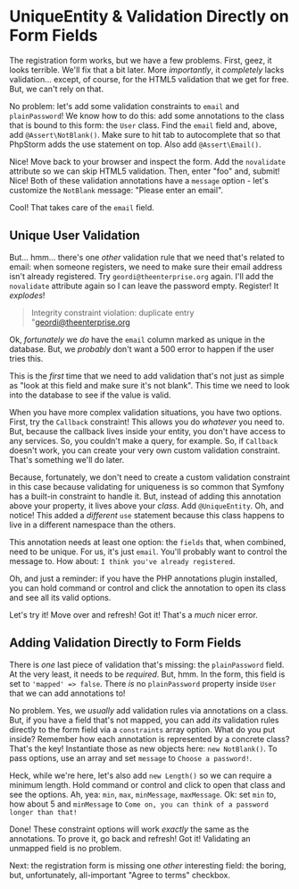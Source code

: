 # UniqueEntity & Validation Directly on Form Fields

The registration form works, but we have a few problems. First, geez, it looks
terrible. We'll fix that a bit later. More *importantly*, it *completely* lacks
validation... except, of course, for the HTML5 validation that we get for free. But,
we can't rely on that.

No problem: let's add some validation constraints to `email` and `plainPassword`!
We know how to do this: add some annotations to the class that is bound to this
form: the `User` class. Find the `email` field and, above, add  `@Assert\NotBlank()`.
Make sure to hit tab to autocomplete that so that PhpStorm adds the use statement
on top. Also add `@Assert\Email()`.

Nice! Move back to your browser and inspect the form. Add the `novalidate` attribute
so we can skip HTML5 validation. Then, enter "foo" and, submit! Nice! Both of these
validation annotations have a `message` option - let's customize the `NotBlank`
message: "Please enter an email".

Cool! That takes care of the `email` field.

## Unique User Validation

But... hmm... there's one *other* validation rule that we need that's related to
email: when someone registers, we need to make sure their email address isn't already
registered. Try `geordi@theenterprise.org` again. I'll add the `novalidate` attribute
again so I can leave the password empty. Register! It *explodes*!

> Integrity constraint violation: duplicate entry "geordi@theenterprise.org

Ok, *fortunately* we *do* have the `email` column marked as unique in the database.
But, we *probably* don't want a 500 error to happen if the user tries this.

This is the *first* time that we need to add validation that's not just as simple
as "look at this field and make sure it's not blank". This time we need to look
into the database to see if the value is valid.

When you have more complex validation situations, you have two options. First, try
the `Callback` constraint! This allows you do *whatever* you need to. But, because
the callback lives inside your entity, you don't have access to any services. So,
you couldn't make a query, for example. So, if `Callback` doesn't work, you can
create your very own custom validation constraint. That's something we'll do later.

Because, fortunately, we don't need to create a custom validation constraint in this
case because validating for uniqueness is so common that Symfony has a built-in
constraint to handle it. But, instead of adding this annotation above your property,
it lives above your *class*. Add `@UniqueEntity`. Oh, and notice! This added a
*different* `use` statement because this class happens to live in a different namespace
than the others.

This annotation needs at least one option: the `fields` that, when combined, need
to be unique. For us, it's just `email`. You'll probably want to control the message
to. How about: `I think you've already registered`.

Oh, and just a reminder: if you have the PHP annotations plugin installed, you can
hold command or control and click the annotation to open its class and see all its
valid options.

Let's try it! Move over and refresh! Got it! That's a *much* nicer error.

## Adding Validation Directly to Form Fields

There is *one* last piece of validation that's missing: the `plainPassword` field. At
the very least, it needs to be *required*. But, hmm. In the form, this field is
set to `'mapped' => false`. There *is* no `plainPassword` property inside `User`
that we can add annotations to!

No problem. Yes, we *usually* add validation rules via annotations on a class. But,
if you have a field that's not mapped, you can add *its* validation rules directly
to the form field via a `constraints` array option. What do you put inside? Remember
how each annotation is represented by a concrete class? That's the key! Instantiate
those as new objects here: `new NotBlank()`. To pass options, use an array and set
`message` to `Choose a password!`.

Heck, while we're here, let's also add `new Length()` so we can require a minimum
length. Hold command or control and click to open that class and see the options.
Ah, yea: `min`, `max`, `minMessage`, `maxMessage`. Ok: set `min` to, how about 5
and `minMessage` to `Come on, you can think of a password longer than that!`

Done! These constraint options will work *exactly* the same as the annotations.
To prove it, go back and refresh! Got it! Validating an unmapped field is no problem.

Next: the registration form is missing one *other* interesting field: the boring,
but, unfortunately, all-important "Agree to terms" checkbox.
